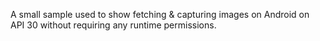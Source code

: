 A small sample used to show fetching & capturing images on Android on API 30 without requiring any runtime permissions.


